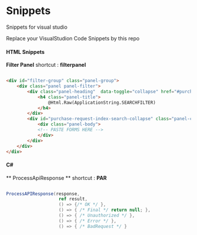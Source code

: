 # Snippets
Snippets for visual studio

Replace your VisualStudion Code Snippets by this repo


#### HTML Snippets 

**Filter Panel**
shortcut :  **filterpanel**
```html

<div id="filter-group" class="panel-group">
    <div class="panel panel-filter">
        <div class="panel-heading"  data-toggle="collapse" href="#purchase-request-index-search-collapse">
            <h4 class="panel-title">
                @Html.Raw(ApplicationString.SEARCHFILTER)
            </h4>
        </div>
        <div id="purchase-request-index-search-collapse" class="panel-collapse collapse">
            <div class="panel-body">
            <!-- PASTE FORMS HERE -->
            </div> 
        </div>
    </div>
</div>

```

#### C#

** ProcessApiResponse ** shortcut : **PAR**
```C#

ProcessAPIResponse(response,
                    ref result,
                    () => {/* OK */ },
                    () => { /* Final */ return null; },
                    () => { /* Unauthorized */ },
                    () => { /* Error */ },
                    () => { /* BadRequest */ }

```